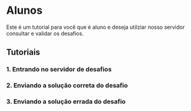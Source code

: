 # Alunos

Este é um tutorial para você que é aluno e deseja utilziar nosso servidor consultar e validar os desafios.

## Tutoriais

### 1. Entrando no servidor de desafios

### 2. Enviando a solução correta do desafio

### 3. Enviando a solução errada do desafio